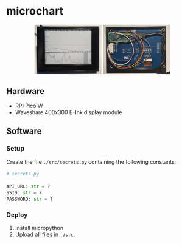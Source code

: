 # microchart

<p align="center">
  <img alt="Front" src="images/front.jpg" width="35%" title="Front">
  <img alt="Back" src="images/back.jpg" width="35%" title="Back">
</p>

## Hardware
- RPI Pico W
- Waveshare 400x300 E-Ink display module

## Software
### Setup
Create the file `./src/secrets.py` containing the following constants:

``` python
# secrets.py

API_URL: str = ?
SSID: str = ?
PASSWORD: str = ?
```
### Deploy
1. Install micropython
2. Upload all files in `./src`.
